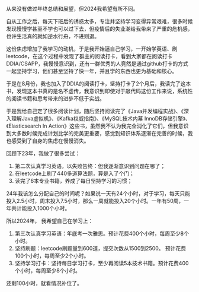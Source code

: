 从来没有做过年终总结和展望，但2024我希望有所不同。

自从工作之后，每天下班后的诱惑太多，专注并坚持学习变得异常艰难，很多时候发现慢慢学甚至不学也可以过下去，但疫情后的失业潮给我带来了严重的危机感，也许生活真的就如逆水行舟，不进则退。

这份焦虑增加了我学习的动机，于是我开始逼自己学习，一开始学英语、刷leetcode，在这个过程中发现了群主的阅读打卡，看到大家都在阅读打卡DDIA/CSAPP，我慢慢意识到，还有一群优秀的人竟然是通过github打卡的方式 一起坚持学习，他们甚至坚持了快一年，并且学的东西也更为基础和核心。

于是在8月份，我也加入了DDIA的阅读打卡，坚持打卡了2个月后，我读完了这本书，发现这本书真的是名不虚传，我意识到即使对于敲代码这份工作来说，系统性的阅读书籍和思考带来的进步不低于实战。

于是我给自己定了很多阅读计划，随后坚持阅读完了《Java并发编程实战》、《深入理解Java虚拟机》、《Kafka权威指南》、《MySQL技术内幕 InnoDB存储引擎》、《Elasticsearch In Action》这些书，虽然我不认为我完全消化了它们，但我意识到大多数时候完成计划比学的完美更重要，感觉到知识体系逐渐在完善的时候，我也感受到了自身的焦虑在慢慢消失。

回顾下23年，我做了很多尝试：

1. 第二次认真学习英语，以失败告终：但我逐渐意识到问题在哪了；
2. 在leetcode上刷了440多道算法题，算是入了个门；
3. 读完了6本专业书籍，养成了每日坚持学习的习惯；

24年我该怎么分配自己的时间呢？如果说一天有24个小时，对于学习，每天只能投入2.5小时，周末投入7.5小时，那么一周就能投入20个小时。一年有50周，一年共计能投入1000个小时。

所以2024年， 我希望自己在学习上：

1. 第三次认真学习英语：年底考一次雅思。预计花费400个小时，每周至少8个小时。
2. 坚持刷题：leetcode刷题量到600道，提交次数从1500到2500。 预计花费100个小时，每周至少2个小时。
3. 坚持学习打卡：坚持每日学习打卡，至少再阅读5本技术书籍。预计花费400个小时，每周至少8个小时。

还剩100小时，就看情况补位了。
